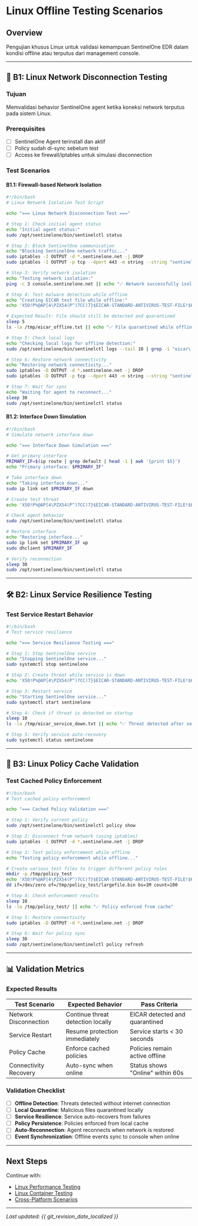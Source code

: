 # Linux Offline Testing Scenarios

## Overview
Pengujian khusus Linux untuk validasi kemampuan SentinelOne EDR dalam kondisi offline atau terputus dari management console.

---

## 🔌 B1: Linux Network Disconnection Testing

### Tujuan
Memvalidasi behavior SentinelOne agent ketika koneksi network terputus pada sistem Linux.

### Prerequisites
- [ ] SentinelOne Agent terinstall dan aktif
- [ ] Policy sudah di-sync sebelum test
- [ ] Access ke firewall/iptables untuk simulasi disconnection

### Test Scenarios

#### B1.1: Firewall-based Network Isolation

```bash
#!/bin/bash
# Linux Network Isolation Test Script

echo "=== Linux Network Disconnection Test ==="

# Step 1: Check initial agent status
echo "Initial agent status:"
sudo /opt/sentinelone/bin/sentinelctl status

# Step 2: Block SentinelOne communication
echo "Blocking SentinelOne network traffic..."
sudo iptables -I OUTPUT -d *.sentinelone.net -j DROP
sudo iptables -I OUTPUT -p tcp --dport 443 -m string --string "sentinelone" --algo bm -j DROP

# Step 3: Verify network isolation
echo "Testing network isolation:"
ping -c 3 console.sentinelone.net || echo "✅ Network successfully isolated"

# Step 4: Test malware detection while offline
echo "Creating EICAR test file while offline:"
echo 'X5O!P%@AP[4\PZX54(P^)7CC)7}$EICAR-STANDARD-ANTIVIRUS-TEST-FILE!$H+H*' > /tmp/eicar_offline.txt

# Expected Result: File should still be detected and quarantined
sleep 5
ls -la /tmp/eicar_offline.txt || echo "✅ File quarantined while offline"

# Step 5: Check local logs
echo "Checking local logs for offline detection:"
sudo /opt/sentinelone/bin/sentinelctl logs --tail 10 | grep -i "eicar\|threat"

# Step 6: Restore network connectivity
echo "Restoring network connectivity..."
sudo iptables -D OUTPUT -d *.sentinelone.net -j DROP
sudo iptables -D OUTPUT -p tcp --dport 443 -m string --string "sentinelone" --algo bm -j DROP

# Step 7: Wait for sync
echo "Waiting for agent to reconnect..."
sleep 30
sudo /opt/sentinelone/bin/sentinelctl status
```

#### B1.2: Interface Down Simulation

```bash
#!/bin/bash
# Simulate network interface down

echo "=== Interface Down Simulation ==="

# Get primary interface
PRIMARY_IF=$(ip route | grep default | head -1 | awk '{print $5}')
echo "Primary interface: $PRIMARY_IF"

# Take interface down
echo "Taking interface down..."
sudo ip link set $PRIMARY_IF down

# Create test threat
echo 'X5O!P%@AP[4\PZX54(P^)7CC)7}$EICAR-STANDARD-ANTIVIRUS-TEST-FILE!$H+H*' > /tmp/eicar_ifdown.txt

# Check agent behavior
sudo /opt/sentinelone/bin/sentinelctl status

# Restore interface
echo "Restoring interface..."
sudo ip link set $PRIMARY_IF up
sudo dhclient $PRIMARY_IF

# Verify reconnection
sleep 30
sudo /opt/sentinelone/bin/sentinelctl status
```

---

## 🛠️ B2: Linux Service Resilience Testing

### Test Service Restart Behavior

```bash
#!/bin/bash
# Test service resilience

echo "=== Service Resilience Testing ==="

# Step 1: Stop SentinelOne service
echo "Stopping SentinelOne service..."
sudo systemctl stop sentinelone

# Step 2: Create threat while service is down
echo 'X5O!P%@AP[4\PZX54(P^)7CC)7}$EICAR-STANDARD-ANTIVIRUS-TEST-FILE!$H+H*' > /tmp/eicar_service_down.txt

# Step 3: Restart service
echo "Starting SentinelOne service..."
sudo systemctl start sentinelone

# Step 4: Check if threat is detected on startup
sleep 10
ls -la /tmp/eicar_service_down.txt || echo "✅ Threat detected after service restart"

# Step 5: Verify service auto-recovery
sudo systemctl status sentinelone
```

---

## 🔄 B3: Linux Policy Cache Validation

### Test Cached Policy Enforcement

```bash
#!/bin/bash
# Test cached policy enforcement

echo "=== Cached Policy Validation ==="

# Step 1: Verify current policy
sudo /opt/sentinelone/bin/sentinelctl policy show

# Step 2: Disconnect from network (using iptables)
sudo iptables -I OUTPUT -d *.sentinelone.net -j DROP

# Step 3: Test policy enforcement while offline
echo "Testing policy enforcement while offline..."

# Create various test files to trigger different policy rules
mkdir -p /tmp/policy_test
echo 'X5O!P%@AP[4\PZX54(P^)7CC)7}$EICAR-STANDARD-ANTIVIRUS-TEST-FILE!$H+H*' > /tmp/policy_test/eicar.txt
dd if=/dev/zero of=/tmp/policy_test/largefile.bin bs=1M count=100

# Step 4: Check enforcement results
sleep 10
ls -la /tmp/policy_test/ || echo "✅ Policy enforced from cache"

# Step 5: Restore connectivity
sudo iptables -D OUTPUT -d *.sentinelone.net -j DROP

# Step 6: Wait for policy sync
sleep 30
sudo /opt/sentinelone/bin/sentinelctl policy refresh
```

---

## 📊 Validation Metrics

### Expected Results

| Test Scenario | Expected Behavior | Pass Criteria |
|---------------|-------------------|---------------|
| Network Disconnection | Continue threat detection locally | EICAR detected and quarantined |
| Service Restart | Resume protection immediately | Service starts \< 30 seconds |
| Policy Cache | Enforce cached policies | Policies remain active offline |
| Connectivity Recovery | Auto-sync when online | Status shows "Online" within 60s |

### Validation Checklist

- [ ] **Offline Detection**: Threats detected without internet connection
- [ ] **Local Quarantine**: Malicious files quarantined locally
- [ ] **Service Resilience**: Service auto-recovers from failures
- [ ] **Policy Persistence**: Policies enforced from local cache
- [ ] **Auto-Reconnection**: Agent reconnects when network is restored
- [ ] **Event Synchronization**: Offline events sync to console when online

---

## Next Steps

Continue with:
- [Linux Performance Testing](linux-performance.md)
- [Linux Container Testing](linux-containers.md)
- [Cross-Platform Scenarios](../cross-platform/cross-platform-testing.md)

---

*Last updated: {{ git_revision_date_localized }}*
